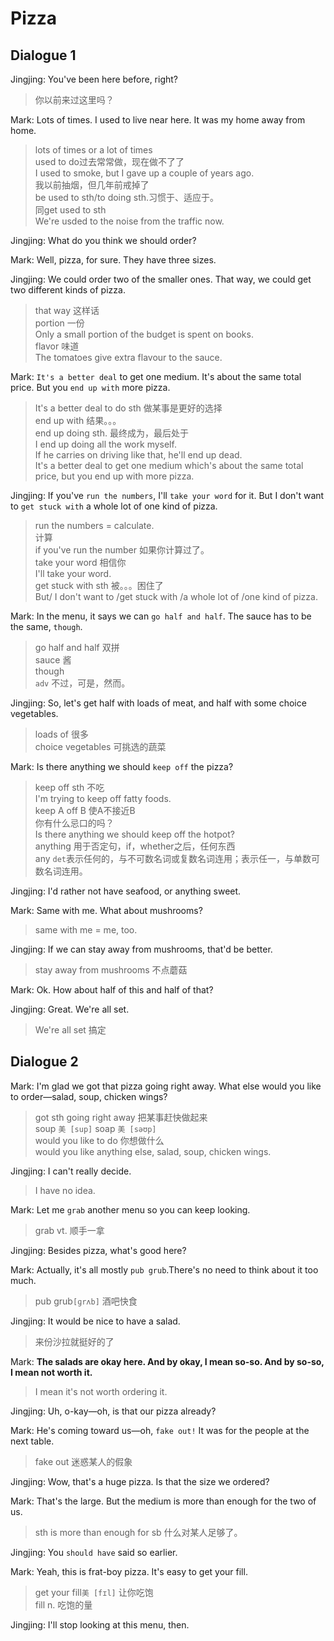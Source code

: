 # Pizza
## Dialogue 1
Jingjing:  You've been here before, right?  
> 你以前来过这里吗？  

Mark:  Lots of times.  I used to live near here.  It was my home away from home.  
> lots of times or a lot of times  
> used to do过去常常做，现在做不了了  
> I used to smoke, but I gave up a couple of years ago.  
> 我以前抽烟，但几年前戒掉了  
> be used to sth/to doing sth.习惯于、适应于。  
> 同get used to sth  
> We're usded to the noise from the traffic now.  

Jingjing:  What do you think we should order?  

Mark:  Well, pizza, for sure.  They have three sizes.  

Jingjing:  We could order two of the smaller ones.  That way, we could get two different kinds of pizza.  
> that way 这样话  
> portion 一份  
> Only a small portion of the budget is spent on books.  
> flavor 味道  
> The tomatoes give extra flavour to the sauce.  

Mark:  `It's a better deal` to get one medium.  It's about the same total price.  But you `end up with` more pizza.  
> It's a better deal to do sth 做某事是更好的选择  
> end up with 结果。。。  
> end up doing sth.  最终成为，最后处于  
> I end up doing all the work myself.  
> If he carries on driving like that, he'll end up dead.  
> It's a better deal to get one medium which's about the same total price, but you end up with more pizza.  

Jingjing:  If you've `run the numbers`, I'll `take your word` for it.  But I don't want to `get stuck with` a whole lot of one kind of pizza.  
> run the numbers = calculate.  
> 计算  
> if you've run the number 如果你计算过了。  
> take your word 相信你  
> I'll take your word.  
> get stuck with sth  被。。。困住了  
> But/ I don't want to /get stuck with /a whole lot of /one kind of pizza.

Mark:  In the menu, it says we can `go half and half`.  The sauce has to be the same, `though`.  
> go half and half 双拼  
> sauce 酱  
> though  
> `adv` 不过，可是，然而。  

Jingjing:  So, let's get half with loads of meat, and half with some choice vegetables.  
> loads of 很多  
> choice vegetables 可挑选的蔬菜  

Mark:  Is there anything we should `keep off` the pizza?  
> keep off sth 不吃  
> I'm trying to keep off fatty foods.  
> keep A off B 使A不接近B  
> 你有什么忌口的吗？  
> Is there anything we should keep off the hotpot?  
> anything 用于否定句，if，whether之后，任何东西  
> any `det`表示任何的，与不可数名词或复数名词连用；表示任一，与单数可数名词连用。  

Jingjing:  I'd rather not have seafood, or anything sweet.  

Mark:  Same with me.  What about mushrooms?  
> same with me = me, too.  

Jingjing:  If we can stay away from mushrooms, that'd be better.  
> stay away from mushrooms 不点蘑菇  

Mark:  Ok.  How about half of this and half of that?  

Jingjing:  Great.  We're all set.  
> We're all set 搞定

## Dialogue 2
Mark:  I'm glad we got that pizza going right away.  What else would you like to order—salad, soup, chicken wings?  
> got sth going right away 把某事赶快做起来  
> soup `美 [sup]` soap `美 [səʊp]`  
> would you like to do 你想做什么  
> would you like anything else, salad, soup, chicken wings.  

Jingjing:  I can't really decide.  
> I have no idea.  

Mark:  Let me `grab` another menu so you can keep looking.  
> grab vt. 顺手一拿  


Jingjing:  Besides pizza, what's good here?  

Mark:  Actually, it's all mostly `pub grub`.There's no need to think about it too much.  
> pub grub`[ɡrʌb]` 酒吧快食  

Jingjing:  It would be nice to have a salad.  
> 来份沙拉就挺好的了  

Mark:  **The salads are okay here. And by okay, I mean so-so. And by so-so, I mean not worth it.**  
> I mean it's not worth ordering it.  

Jingjing:  Uh, o-kay—oh, is that our pizza already?  

Mark:  He's coming toward us—oh, `fake out!`  It was for the people at the next table.  
> fake out 迷惑某人的假象  

Jingjing:  Wow, that's a huge pizza.  Is that the size we ordered?  

Mark:  That's the large.  But the medium is more than enough for the two of us.  
> sth is more than enough for sb 什么对某人足够了。  

Jingjing:  You `should have` said so earlier.  

Mark:  Yeah, this is frat-boy pizza.  It's easy to get your fill.  
> get your fill`美 [fɪl]` 让你吃饱  
> fill n. 吃饱的量

Jingjing:  I'll stop looking at this menu, then.  